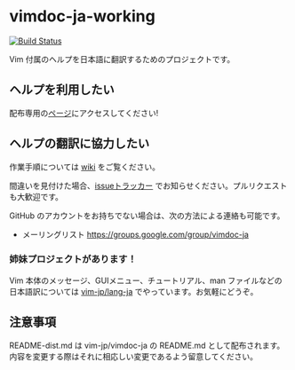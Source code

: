 # vimdoc-ja-working

[![Build Status](https://travis-ci.org/vim-jp/vimdoc-ja-working.svg?branch=master)](https://travis-ci.org/vim-jp/vimdoc-ja-working)

Vim 付属のヘルプを日本語に翻訳するためのプロジェクトです。

## ヘルプを利用したい

配布専用の[ページ](https://github.com/vim-jp/vimdoc-ja)にアクセスしてください!

## ヘルプの翻訳に協力したい

作業手順については [wiki](https://github.com/vim-jp/vimdoc-ja-working/wiki) をご覧ください。

間違いを見付けた場合、[issueトラッカー](https://github.com/vim-jp/vimdoc-ja-working/issues) でお知らせください。プルリクエストも大歓迎です。

GitHub のアカウントをお持ちでない場合は、次の方法による連絡も可能です。

- メーリングリスト <https://groups.google.com/group/vimdoc-ja>

### 姉妹プロジェクトがあります！

Vim 本体のメッセージ、GUIメニュー、チュートリアル、man ファイルなどの日本語訳については [vim-jp/lang-ja](https://github.com/vim-jp/lang-ja) でやっています。お気軽にどうぞ。

## 注意事項

README-dist.md は vim-jp/vimdoc-ja の README.md として配布されます。
内容を変更する際はそれに相応しい変更であるよう留意してください。
